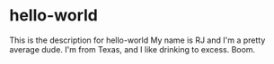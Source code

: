 # hello-world
This is the description for hello-world
My name is RJ and I'm a pretty average dude.
I'm from Texas, and I like drinking to excess.
Boom.
